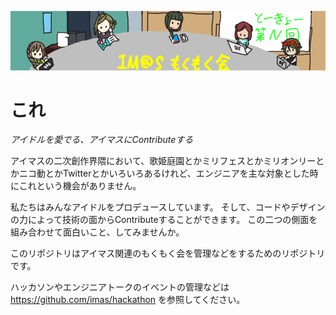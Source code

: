 ![header-image](/assets/images/header-960x180.png)

# これ

*アイドルを愛でる、アイマスにContributeする*

アイマスの二次創作界隈において、歌姫庭園とかミリフェスとかミリオンリーとかニコ動とかTwitterとかいろいろあるけれど、エンジニアを主な対象とした時にこれという機会がありません。

私たちはみんなアイドルをプロデュースしています。 そして、コードやデザインの力によって技術の面からContributeすることができます。 この二つの側面を組み合わせて面白いこと、してみませんか。

このリポジトリはアイマス関連のもくもく会を管理などをするためのリポジトリです。

ハッカソンやエンジニアトークのイベントの管理などは https://github.com/imas/hackathon を参照してください。
